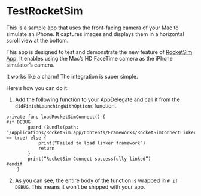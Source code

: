 # TestRocketSim


This is a sample app that uses the front-facing camera of your Mac to simulate an iPhone. It captures images and displays them in a horizontal scroll view at the bottom.

This app is designed to test and demonstrate the new feature of [RocketSim App](https://www.rocketsim.app/).
It enables using the Mac’s HD FaceTime camera as the iPhone simulator’s camera.

It works like a charm! The integration is super simple.

Here’s how you can do it:

1. Add the following function to your AppDelegate and call it from the `didFinishLaunchingWithOptions` function.

```
private func loadRocketSimConnect() {
#if DEBUG
        guard (Bundle(path: “/Applications/RocketSim.app/Contents/Frameworks/RocketSimConnectLinker.nocache.framework”)?.load() == true) else {
            print(“Failed to load linker framework”)
            return
        }
        print(“RocketSim Connect successfully linked”)
#endif
    }
```

2. As you can see, the entire body of the function is wrapped in `# if DEBUG`. This means it won’t be shipped with your app.

  

